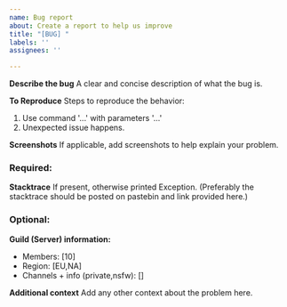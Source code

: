 ```yaml
---
name: Bug report
about: Create a report to help us improve
title: "[BUG] "
labels: ''
assignees: ''

---
```


**Describe the bug**
A clear and concise description of what the bug is.

**To Reproduce**
Steps to reproduce the behavior:
1. Use command '...' with parameters '...'
2. Unexpected issue happens.

**Screenshots**
If applicable, add screenshots to help explain your problem.

### Required:
**Stacktrace**
 If present, otherwise printed Exception.
 (Preferably the stacktrace should be posted on pastebin and link provided here.)

### Optional:
**Guild (Server) information:**
 - Members: [10]
 - Region: [EU,NA]
 - Channels + info (private,nsfw): []

**Additional context**
Add any other context about the problem here.
